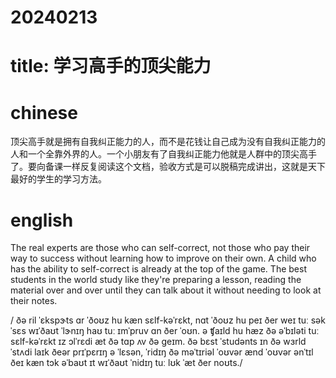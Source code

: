 # 20240213

# title: 学习高手的顶尖能力 

# chinese 
顶尖高手就是拥有自我纠正能力的人，而不是花钱让自己成为没有自我纠正能力的人和一个全靠外界的人。一个小朋友有了自我纠正能力他就是人群中的顶尖高手了。要向备课一样反复阅读这个文档，验收方式是可以脱稿完成讲出，这就是天下最好的学生的学习方法。

# english
The real experts are those who can self-correct, not those who pay their way to success without learning how to improve on their own. A child who has the ability to self-correct is already at the top of the game. The best students in the world study like they're preparing a lesson, reading the material over and over until they can talk about it without needing to look at their notes.

/
ðə ril ˈɛkspɝts ɑr ˈðoʊz hu kæn sɛlf-kəˈrɛkt, nɑt ˈðoʊz hu peɪ ðer weɪ tuː səkˈsɛs wɪˈðaʊt ˈlɝnɪŋ haʊ tuː ɪmˈpruv ɑn ðer ˈoʊn. 
ə ʧaɪld hu hæz ðə əˈbɪləti tuː sɛlf-kəˈrɛkt ɪz ɔlˈrɛdi æt ðə tɑp ʌv ðə ɡeɪm. ðə bɛst ˈstudənts ɪn ðə wɜrld ˈstʌdi laɪk ðeər prɪˈpɛrɪŋ ə ˈlɛsən, ˈridɪŋ ðə məˈtɪriəl ˈoʊvər ænd ˈoʊvər ənˈtɪl ðeɪ kæn tɔk əˈbaʊt ɪt wɪˈðaʊt ˈnidɪŋ tuː lʊk ˈæt ðer noʊts./
